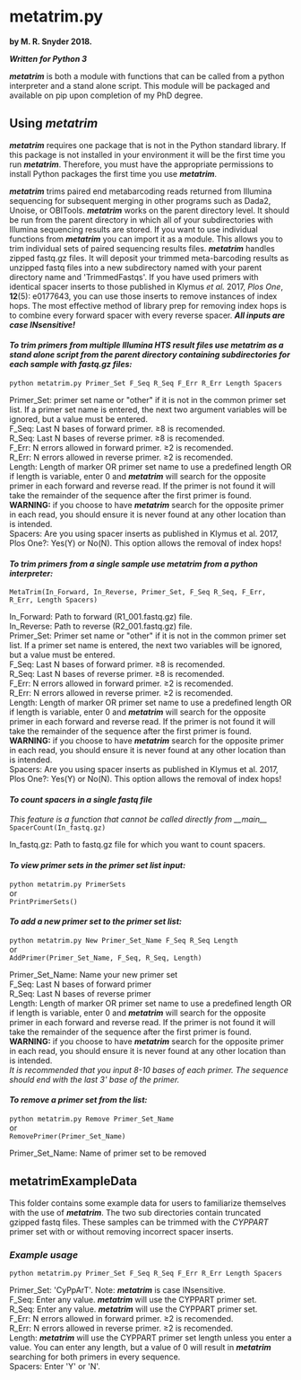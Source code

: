 # metatrim.py #

**by M. R. Snyder 2018.**

***Written for Python 3***

***metatrim*** is both a module with functions that can be called from a python interpreter and a stand alone script. This module will be packaged and available on pip upon completion of my PhD degree.

## Using *metatrim* ##

***metatrim*** requires one package that is not in the Python standard library. If this package is not installed in your environment it will be the first time you run ***metatrim***. Therefore, you must have the appropriate permissions to install Python packages the first time you use ***metatrim***.

***metatrim*** trims paired end metabarcoding reads returned from Illumina sequencing for subsequent merging in other programs such as Dada2, Unoise, or OBITools. ***metatrim*** works on the parent directory level. It should be run from the parent directory in which all of your subdirectories with Illumina sequencing results are stored. If you want to use individual functions from ***metatrim*** you can import it as a module. This allows you to trim individual sets of paired sequencing results files. ***metatrim*** handles zipped fastq.gz files. It will deposit your trimmed meta-barcoding results as unzipped fastq files into a new subdirectory named with your parent directory name and 'TrimmedFastqs'. If you have used primers with identical spacer inserts to those published in Klymus *et al.* 2017, *Plos One*, **12**(5): e0177643, you can use those inserts to remove instances of index hops. The most effective method of library prep for removing index hops is to combine every forward spacer with every reverse spacer. ***All inputs are case INsensitive!***


#### *To trim primers from multiple Illumina HTS result files use **metatrim** as a stand alone script from the parent directory containing subdirectories for each sample with fastq.gz files:* ####
`python metatrim.py Primer_Set F_Seq R_Seq F_Err R_Err Length Spacers`  

Primer_Set: primer set name or "other" if it is not in the common primer set list. If a primer set name is entered, the next two argument variables will be ignored, but a value must be entered.  
F_Seq: Last N bases of forward primer. ≥8 is recomended.  
R_Seq: Last N bases of reverse primer. ≥8 is recomended.  
F_Err: N errors allowed in forward primer. ≥2 is recomended.  
R_Err: N errors allowed in reverse primer. ≥2 is recomended.   
Length: Length of marker OR primer set name to use a predefined length OR if length is variable, enter 0 and ***metatrim*** will search for the opposite primer in each forward and reverse read. If the primer is not found it will take the remainder of the sequence after the first primer is found. **WARNING:** if you choose to have ***metatrim*** search for the opposite primer in each read, you should ensure it is never found at any other location than is intended.  
Spacers: Are you using spacer inserts as published in Klymus et al. 2017, Plos One?: Yes(Y) or No(N). This option allows the removal of index hops!  


#### *To trim primers from a single sample use ***metatrim*** from a python interpreter:* ####
`MetaTrim(In_Forward, In_Reverse, Primer_Set, F_Seq R_Seq, F_Err, R_Err, Length Spacers)`

In_Forward: Path to forward (R1_001.fastq.gz) file.    
In_Reverse: Path to reverse (R2_001.fastq.gz) file.   
Primer_Set: Primer set name or "other" if it is not in the common primer set list. If a primer set name is entered, the next two variables will be ignored, but a value must be entered.  
F_Seq: Last N bases of forward primer. ≥8 is recomended.   
R_Seq: Last N bases of reverse primer. ≥8 is recomended.  
F_Err: N errors allowed in forward primer. ≥2 is recomended.  
R_Err: N errors allowed in reverse primer. ≥2 is recomended.    
Length: Length of marker OR primer set name to use a predefined length OR if length is variable, enter 0 and ***metatrim*** will search for the opposite primer in each forward and reverse read. If the primer is not found it will take the remainder of the sequence after the first primer is found. **WARNING:** if you choose to have ***metatrim*** search for the opposite primer in each read, you should ensure it is never found at any other location than is intended.  
Spacers: Are you using spacer inserts as published in Klymus et al. 2017, Plos One?: Yes(Y) or No(N). This option allows the removal of index hops!  

#### *To count spacers in a single fastq file* ####
*This feature is a function that cannot be called directly from \_\_main\_\_*  
`SpacerCount(In_fastq.gz)`  

In_fastq.gz: Path to fastq.gz file for which you want to count spacers.

#### *To view primer sets in the primer set list input:* ####
`python metatrim.py PrimerSets`  
or  
`PrintPrimerSets()`  


#### *To add a new primer set to the primer set list:* ####
`python metatrim.py New Primer_Set_Name F_Seq R_Seq Length`  
or  
`AddPrimer(Primer_Set_Name, F_Seq, R_Seq, Length)`  

Primer_Set_Name: Name your new primer set  
F_Seq: Last N bases of forward primer   
R_Seq: Last N bases of reverse primer  
Length: Length of marker OR primer set name to use a predefined length OR if length is variable, enter 0 and ***metatrim*** will search for the opposite primer in each forward and reverse read. If the primer is not found it will take the remainder of the sequence after the first primer is found. **WARNING:** if you choose to have ***metatrim*** search for the opposite primer in each read, you should ensure it is never found at any other location than is intended.  
*It is recommended that you input 8-10 bases of each primer. The sequence should end with the last 3' base of the primer.*  


#### *To remove a primer set from the list:* ####
`python metatrim.py Remove Primer_Set_Name`  
or  
`RemovePrimer(Primer_Set_Name)`  

Primer_Set_Name: Name of primer set to be removed

## metatrimExampleData ##
This folder contains some example data for users to familiarize themselves with the use of ***metatrim***. The two sub directories contain truncated gzipped fastq files. These samples can be trimmed with the *CYPPART* primer set with or without removing incorrect spacer inserts.  
### *Example usage* ###  
`python metatrim.py Primer_Set F_Seq R_Seq F_Err R_Err Length Spacers`  

Primer_Set: 'CyPpArT'. Note: ***metatrim*** is case INsensitive.  
F_Seq: Enter any value. ***metatrim*** will use the CYPPART primer set.  
R_Seq: Enter any value. ***metatrim*** will use the CYPPART primer set.  
F_Err: N errors allowed in forward primer. ≥2 is recomended.  
R_Err: N errors allowed in reverse primer. ≥2 is recomended.   
Length: ***metatrim*** will use the CYPPART primer set length unless you enter a value. You can enter any length, but a value of 0 will result in ***metatrim*** searching for both primers in every sequence.  
Spacers: Enter 'Y' or 'N'.    
